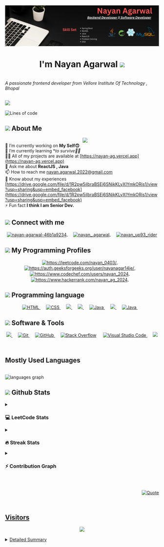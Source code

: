 <!-- Header -->

![Header](./head.png)

<h1 align="center">I'm Nayan Agarwal <img src="https://media.giphy.com/media/hvRJCLFzcasrR4ia7z/giphy.gif" width="35"></h1>
<br>
<i>A passionate frontend developer from Vellore Institute Of Technology , Bhopal</i>


<!--   Typing Effect  -->
<br>
<br>
<p align="left">
<a align="center" href="https://github.com/DenverCoder1/readme-typing-svg"><img src="https://readme-typing-svg.herokuapp.com?font=IBM+Plex+Sans&weight=800&size=25&pause=&color=DF6D74&width=435&lines=Welcome+to+my+GitHub+Profile;I'm+a+Software+Engineer;I'm+a+Backend+Developer;I'm+a+Java+Developer;I'm+a+DSA+Enthusiast;I'm+a+Problem+Solver;" /></a>
 </p>

 <!--  Lines Of Code  -->
 ![Lines of code](https://img.shields.io/badge/From%20Hello%20World%20I've%20written-4124786+%20Lines%20of%20code-blue)
 <br>

 <!--   About Me  --> 
## <picture><img src = "https://github.com/7oSkaaa/7oSkaaa/blob/main/Images/about_me.gif?raw=true" width = 50px></picture> About Me  
<!-- Right GIF -->
<picture> <img align="right" src="https://github.com/7oSkaaa/7oSkaaa/blob/main/Images/Right_Side.gif?raw=true" width = 250px></picture>
<br>
🔭 I’m currently working on **My Self🙃**     <br>
🌱 I’m currently learning **to survive😵‍💫*     <br>
👨‍💻 All of my projects are available at [https://nayan-ag.vercel.app](https://nayan-ag.vercel.app)    <br>
💬 Ask me about **ReactJS , Java**     <br>
📫 How to reach me nayan.agarwal.2022@gmail.com   <br>
📄 Know about my experiences [https://drive.google.com/file/d/1R2pw5ilbraBSEj6SNjkKLyXIYmkORis1/view?usp=sharing&usp=embed_facebook](https://drive.google.com/file/d/1R2pw5ilbraBSEj6SNjkKLyXIYmkORis1/view?usp=sharing&usp=embed_facebook)   <br>
⚡ Fun fact **I think I am Senior Dev.**
<br>

<!--  Social Platforms  -->
## <picture> <img src="https://github.com/7oSkaaa/7oSkaaa/blob/main/Images/Connect-with-me.gif?raw=true" width="100px"> </picture> Connect with me
<p align="center">
  
<a href="https://linkedin.com/in/nayanag04" target="blank">
<img align="center" src="https://raw.githubusercontent.com/rahuldkjain/github-profile-readme-generator/master/src/images/icons/Social/linked-in-alt.svg" alt="nayan-agarwal-46b1a9234" height="35" width="45"/>
</a>
&emsp;

<a href="https://instagram.com/nayan_.agarwal" target="blank">
<img align="center" src="https://raw.githubusercontent.com/rahuldkjain/github-profile-readme-generator/master/src/images/icons/Social/instagram.svg" alt="nayan_.agarwal" height="35" width="45" />
</a>
&emsp;

<a href="https://www.youtube.com/@Nayanagarwalup93" target="blank">
<img align="center" src="https://raw.githubusercontent.com/rahuldkjain/github-profile-readme-generator/master/src/images/icons/Social/youtube.svg" alt="nayan_up93_rider" height="35" width="45"/>
</a>

</p>

<!-- Programming Skills -->
## <picture> <img src="https://github.com/7oSkaaa/7oSkaaa/blob/main/Images/competitive_programming_profile.png?raw=true" width=40> </picture> My Programming Profiles
<p align="center">

<a href="https://www.leetcode.com/https://leetcode.com/nayan_0403/" target="blank">
<img align="center" src="https://raw.githubusercontent.com/rahuldkjain/github-profile-readme-generator/master/src/images/icons/Social/leet-code.svg" alt="https://leetcode.com/nayan_0403/" height="40" width="40" />
</a>
&emsp;

<a href="https://auth.geeksforgeeks.org/user/https://auth.geeksforgeeks.org/user/nayanagar14je/" target="blank">
<img align="center" src="https://raw.githubusercontent.com/rahuldkjain/github-profile-readme-generator/master/src/images/icons/Social/geeks-for-geeks.svg" alt="https://auth.geeksforgeeks.org/user/nayanagar14je/" height="50" width="40" />
</a>
&emsp;

<a href="https://www.codechef.com/users/https://www.codechef.com/users/nayan_2024" target="blank">
<img align="center" src="https://cdn.jsdelivr.net/npm/simple-icons@3.1.0/icons/codechef.svg" alt="https://www.codechef.com/users/nayan_2024" height="50" width="40" />
</a>
&emsp;
  
<a href="https://www.hackerrank.com/https://www.hackerrank.com/nayan_ag_2024" target="blank">
<img align="center" src="https://raw.githubusercontent.com/rahuldkjain/github-profile-readme-generator/master/src/images/icons/Social/hackerrank.svg" alt="https://www.hackerrank.com/nayan_ag_2024" height="50" width="40" />
</a>
&emsp;

</p>

<!--   Tech Stack  -->
## <picture> <img src = "https://github.com/7oSkaaa/7oSkaaa/blob/main/Images/Programming_Languages.gif?raw=true" width = 50px>  </picture> Programming language 
<p align = "center">
  
<a href="https://www.w3.org/html/" target="_blank" rel="noreferrer"> 
<img alt="HTML" src="https://img.shields.io/badge/HTML5%20-%23E34F26.svg?style=plastic&logo=html5&logoColor=white">
</a> 
&emsp;

<a href="https://www.w3schools.com/css/" target="_blank" rel="noreferrer"> 
<img alt="CSS" src="https://img.shields.io/badge/CSS%20-%231572B6.svg?style=plastic&logo=css3&logoColor=white">
</a> 
&emsp;

<a href="https://developer.mozilla.org/en-US/docs/Web/JavaScript" target="_blank" rel="noreferrer"> 
<img src="https://img.shields.io/badge/JavaScript%20-%2361DAFB.svg?style=plastic&logo=javascript&logoColor=black"/> 
</a> 
&emsp;

<a href="https://reactjs.org/" target="_blank" rel="noreferrer"> 
<img src="https://img.shields.io/badge/react%20-%23F05033.svg?style=plastic&logo=react&logoColor=black"/> 
</a>
&emsp;

<a href="https://www.java.com" target="_blank" rel="noreferrer"> 
<img alt="Java" src="https://img.shields.io/badge/Java-%23181717.svg?style=plastic&logo=java&logoColor=white">
</a> 
&emsp;

<a href="https://www.mysql.com/" target="_blank" rel="noreferrer"> 
<img src="https://img.shields.io/badge/mysql%20-%2334A853.svg?style=plastic&logo=mysql&logoColor=black"/> 
</a> 
&emsp;

<a href="https://nodejs.org" target="_blank" rel="noreferrer"> 
<img alt="Java" src="https://img.shields.io/badge/NodeJS-%23000000.svg?style=plastic&logo=java&logoColor=white">
</a> 
&emsp;

</p>

## <picture> <img src = "https://github.com/7oSkaaa/7oSkaaa/blob/main/Images/Software_Tools.gif?raw=true" width = 50px>  </picture> Software & Tools
<p align = "center">
  
<a href="https://getbootstrap.com" target="_blank" rel="noreferrer"> 
<img src="https://img.shields.io/badge/BootStrap%20-%23F7DF1E.svg?style=plastic&logo=bootstrap&logoColor=black"/> 
</a> 
&emsp;

<a href="https://git-scm.com/">
<img alt="Git" src="https://img.shields.io/badge/Git%20-%235586A4.svg?style=plastic&logo=git&logoColor=white">
</a>
&emsp;
  
<a href="https://github.com/">
<img alt="GitHub" src="https://img.shields.io/badge/github-%23181717.svg?style=plastic&logo=github&logoColor=white">
</a>
&emsp;

<a href="https://stackoverflow.co/">
<img alt="Stack Overflow" src="https://img.shields.io/badge/-Stack%20Overflow-FE7A16?style=plastic&logo=stack-overflow&logoColor=white"></a>
&emsp;

<a href="https://code.visualstudio.com/">
<img alt="Visual Studio Code" src="https://img.shields.io/badge/Visual%20Studio%20Code-0078d7.svg?style=plastic&logo=visual-studio-code&logoColor=white">
</a>
&emsp;

<a href="https://developer.android.com" target="_blank" rel="noreferrer"> 
<img src="https://img.shields.io/badge/Android%20-%23F7DF1E.svg?style=plastic&logo=android&logoColor=black"/> 
</a>

</p>
<br>

<!-- Most Used Langyages -->
## Mostly Used Languages
<br>
<img width="50%" src="https://github-readme-stats.vercel.app/api/top-langs?username=Nayan-Ag&locale=en&hide_title=false&layout=compact&card_width=390&langs_count=5&theme=dracula&hide_border=false&order=2" height="160" alt="languages graph"  />
<br>

<!-- GitHub Stats -->
## <picture> <img src = "https://github.com/7oSkaaa/7oSkaaa/blob/main/Images/Statistics.gif?raw=true" width = 50px>  </picture> Github Stats

<!-- LetCode -->
<details><summary><h3> 💻 LeetCode Stats</h3></summary>
----	
<p align="center"><img src="https://leetcard.jacoblin.cool/nayan0403?theme=dark&font=Kreon&ext=activity" /></p>
</details>

<!-- Streak  Stats -->
<details><summary><h3> 🔥 Streak Stats</h3></summary>
----	
<p align="center"><img src="https://github-readme-streak-stats.herokuapp.com/?user=Nayan-Ag&theme=onedark&hide_border=true&include_all_commits=true&count_private=true"  /></p>
</details>
  
<!-- Contribution Graph -->
<details><summary><h3>⚡ Contribution Graph </h3></summary>
----	
<p align="center"><img src="https://github-readme-activity-graph.vercel.app/graph?username=Nayan-Ag&bg_color=000000&color=DF6D74&line=E4BF7A&point=f0f0f0&area=true&hide_border=true"  /></p>
</details>

  
</p>
<br>

<!-- Quote -->
<p align = "right">
	<a href="https://github.com/piyushsuthar/github-readme-quotes"> <img alt = "Quote" src="https://quotes-github-readme.vercel.app/api?type=horizontal&theme=tokyonight&animation=grow_out_in&quoteCategory=programming">
</p>
<br>

<!-- Visitors -->
## <b> Visitors</b>
<p align="center">
  <img src="https://profile-counter.glitch.me/Nayan-Ag/count.svg">
</p>

<!-- Metrics Detialed Summary  -->
<details>
<summary>Detailed Summary</summary>
<br>   
  
![Metrics](https://metrics.lecoq.io/Nayan-Ag?template=classic&activity=1&followup=1&languages=1&lines=1&people=1&activity.limit=5&activity.days=14&activity.filter=all&activity.visibility=all&activity.timestamps=false&languages.colors=github&languages.threshold=0%25&people.limit=28&people.size=28&people.types=followers%2C%20following&people.identicons=false&people.shuffle=false&config.timezone=Asia%2FCalcutta&config.twemoji=true)
    
</details>
